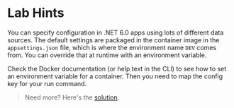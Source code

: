 # Lab Hints

You can specify configuration in .NET 6.0 apps using lots of different data sources. The default settings are packaged in the container image in the `appsettings.json` file, which is where the environment name `DEV` comes from. You can override that at runtime with an environment variable.

Check the Docker documentation (or help text in the CLI) to see how to set an environment variable for a container. Then you need to map the config key for your run command.

> Need more? Here's the [solution](solution.md).
